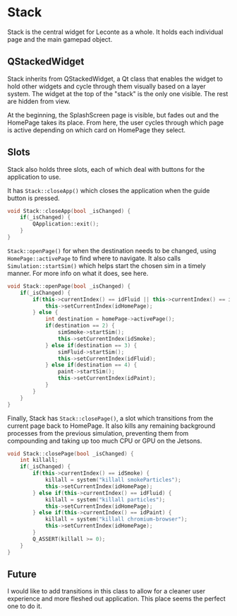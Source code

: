 Stack
=========

Stack is the central widget for Leconte as a whole. It holds each individual page and the main gamepad object.

## QStackedWidget

Stack inherits from QStackedWidget, a Qt class that enables the widget to hold other widgets and cycle through them visually based on a layer system. The widget at the top of the "stack" is the only one visible. The rest are hidden from view. 

At the beginning, the SplashScreen page is visible, but fades out and the HomePage takes its place. From here, the user cycles through which page is active depending on which card on HomePage they select. 

## Slots

Stack also holds three slots, each of which deal with buttons for the application to use. 

It has `Stack::closeApp()` which closes the application when the guide button is pressed. 

```cpp
void Stack::closeApp(bool _isChanged) {
    if(_isChanged) {
        QApplication::exit();
    }
}
```

`Stack::openPage()` for when the destination needs to be changed, using `HomePage::activePage` to find where to navigate. It also calls `Simulation::startSim()` which helps start the chosen sim in a timely manner. For more info on what it does, see here. 

```cpp
void Stack::openPage(bool _isChanged) {
    if(_isChanged) {
        if(this->currentIndex() == idFluid || this->currentIndex() == idSmoke) {
            this->setCurrentIndex(idHomePage);
        } else {
            int destination = homePage->activePage();
            if(destination == 2) {
                simSmoke->startSim();
                this->setCurrentIndex(idSmoke);
            } else if(destination == 3) {
                simFluid->startSim();
                this->setCurrentIndex(idFluid);
            } else if(destination == 4) {
                paint->startSim();
                this->setCurrentIndex(idPaint);
            }
        }
    }
}
```

Finally, Stack has `Stack::closePage()`, a slot which transitions from the current page back to HomePage. It also kills any remaining background processes from the previous simulation, preventing them from compounding and taking up too much CPU or GPU on the Jetsons. 

```cpp
void Stack::closePage(bool _isChanged) {
    int killall;
    if(_isChanged) {
        if(this->currentIndex() == idSmoke) {
            killall = system("killall smokeParticles");
            this->setCurrentIndex(idHomePage);
        } else if(this->currentIndex() == idFluid) {
            killall = system("killall particles");
            this->setCurrentIndex(idHomePage);
        } else if(this->currentIndex() == idPaint) {
            killall = system("killall chromium-browser");
            this->setCurrentIndex(idHomePage);
        }
        Q_ASSERT(killall >= 0);
    }
}
```

## Future

I would like to add transitions in this class to allow for a cleaner user experience and more fleshed out application. This place seems the perfect one to do it. 